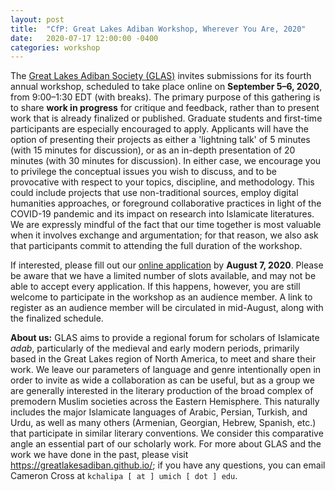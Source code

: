 ```yaml
---
layout: post
title:  "CfP: Great Lakes Adiban Workshop, Wherever You Are, 2020"
date:   2020-07-17 12:00:00 -0400
categories: workshop
---
```


The [Great Lakes Adiban Society (GLAS)](https://greatlakesadiban.github.io/) invites submissions for its fourth annual workshop, scheduled to take place online on **September 5–6, 2020**, from 9:00–1:30 EDT (with breaks). The primary purpose of this gathering is to share **work in progress** for critique and feedback, rather than to present work that is already finalized or published. Graduate students and first-time participants are especially encouraged to apply. Applicants will have the option of presenting their projects as either a 'lightning talk' of 5 minutes (with 15 minutes for discussion), or as an in-depth presentation of 20 minutes (with 30 minutes for discussion). In either case, we encourage you to privilege the conceptual issues you wish to discuss, and to be provocative with respect to your topics, discipline, and methodology. This could include projects that use non-traditional sources, employ digital humanities approaches, or foreground collaborative practices in light of the COVID-19 pandemic and its impact on research into Islamicate literatures. We are expressly mindful of the fact that our time together is most valuable when it involves exchange and argumentation; for that reason, we also ask that participants commit to attending the full duration of the workshop. 

If interested, please fill out our [online application](https://forms.gle/terjeWjLwiqeCw9s6) by **August 7, 2020**. Please be aware that we have a limited number of slots available, and may not be able to accept every application. If this happens, however, you are still welcome to participate in the workshop as an audience member. A link to register as an audience member will be circulated in mid-August, along with the finalized schedule.

**About us:** GLAS aims to provide a regional forum for scholars of Islamicate *adab*, particularly of the medieval and early modern periods, primarily based in the Great Lakes region of North America, to meet and share their work. We leave our parameters of language and genre intentionally open in order to invite as wide a collaboration as can be useful, but as a group we are generally interested in the literary production of the broad complex of premodern Muslim societies across the Eastern Hemisphere. This naturally includes the major Islamicate languages of Arabic, Persian, Turkish, and Urdu, as well as many others (Armenian, Georgian, Hebrew, Spanish, etc.) that participate in similar literary conventions. We consider this comparative angle an essential part of our scholarly work. For more about GLAS and the work we have done in the past, please visit <https://greatlakesadiban.github.io/>; if you have any questions, you can email Cameron Cross at `kchalipa [ at ] umich [ dot ] edu`.